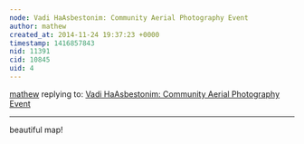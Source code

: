 ```yaml
---
node: Vadi HaAsbestonim: Community Aerial Photography Event
author: mathew
created_at: 2014-11-24 19:37:23 +0000
timestamp: 1416857843
nid: 11391
cid: 10845
uid: 4
---
```




[mathew](../profile/mathew) replying to: [Vadi HaAsbestonim: Community Aerial Photography Event](../notes/hagitkeysar/11-22-2014/vadi-haasbestonim-community-aerial-photography-event)

----
beautiful map!